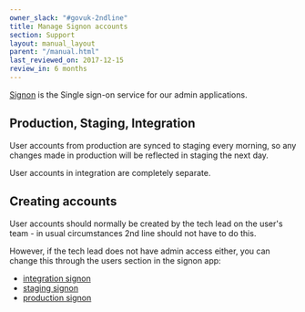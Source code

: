 ```yaml
---
owner_slack: "#govuk-2ndline"
title: Manage Signon accounts
section: Support
layout: manual_layout
parent: "/manual.html"
last_reviewed_on: 2017-12-15
review_in: 6 months
---
```


[Signon](https://github.com/alphagov/signon) is the Single sign-on service for our admin applications.

## Production, Staging, Integration

User accounts from production are synced to staging every morning, so any
changes made in production will be reflected in staging the next day.

User accounts in integration are completely separate.

## Creating accounts

User accounts should normally be created by the tech lead on the user's team -
in usual circumstances 2nd line should not have to do this.

However, if the tech lead does not have admin access either, you can change this
through the users section in the signon app:

- [integration signon](https://signon.integration.publishing.service.gov.uk/users)
- [staging signon](https://signon.staging.publishing.service.gov.uk/users)
- [production signon](https://signon.publishing.service.gov.uk/users)
